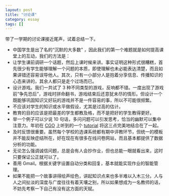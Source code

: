 ```yaml
---
layout: post
title: "讨论课"
category: essay
tags: []
---
```


带了一学期的讨论课接近尾声，试着总结一下。

* 中国学生是出了名的“沉默的大多数” ，因此我们的第一个难题就是如何提高课堂上的互动，我们的方法是：
* 让学生课前调研一个话题，然后上课时候来讲。事实证明这种形式很糟糕，首先很少有学生能够理解一个问题的本质，即使理解也未必能表达清楚，而且如果讲错还容易误导他人。其次，只有一小部分人是抱着分享信息、传播知识的心态来讲的，其余人都只是走个过场而已。
* 设计游戏。我们一共试了 3 种不同类型的游戏，反响都不错。一度出现了游戏前“争先恐后”，游戏时拼命翻书，游戏结束后还意犹未尽的情形。但设计一个既能够巩固知识又好玩的游戏并不是一件容易的事，所以不可能很频繁。
* 不应该对学生的知识或水平做假设，尤其是过高的估计。
* 教育的目的应该是把最差的学生都教及格，而不是把好的学生教得更好。
* 举一个例子可以少说 10 句话，多问问题可以引发思考，恰当的幽默可以集中注意力。年初在 [CGO](http://cgo.org/) 上听到的一个 [tutorial](http://homepages.dcc.ufmg.br/~fernando/classes/gpuOpt/slides/slides1.pdf) 将这三点完美地结合在了一起。
* 及时反馈很重要。虽然每个学校的选课系统都有期中评教环节，但统一的模板并不能反映症结所在，好在现在有很多在线问卷网站，而且基本都提供了数据分析的功能。
* 无论怎么强调诚信问题，总是会有人会抄作业，但也总能一眼就看出来，这时只要保证公正就可以了。
* 善用 Gmail。根据关键字设置自动分类和回复，基本就能实现作业的智能管理。
* 如果不能把一个故事讲得绘声绘色，讲起知识点来也多半难以入木三分。人与人之间扯淡的深度与广度往往有着天壤之别，所以如果想成为一名教师的话，不妨先考察一下自己有没有这方面的天赋。  